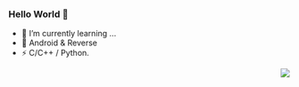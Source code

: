 ### Hello World 👋

- 🌱 I’m currently learning ...
- 🔭 Android & Reverse
- ⚡ C/C++ / Python.

<img align="right" src="[![smallsun107's GitHub stats](https://github-readme-stats.vercel.app/api?username=smallsun107)](https://github.com/smallsun107/)" />

<!--
**smallsun107/smallsun107** is a ✨ _special_ ✨ repository because its `README.md` (this file) appears on your GitHub profile.

Here are some ideas to get you started:

- 🔭 I’m currently working on ...
- 🌱 I’m currently learning ...
- 👯 I’m looking to collaborate on ...
- 🤔 I’m looking for help with ...
- 💬 Ask me about ...
- 📫 How to reach me: ...
- 😄 Pronouns: ...
- ⚡ Fun fact: ...
-->
